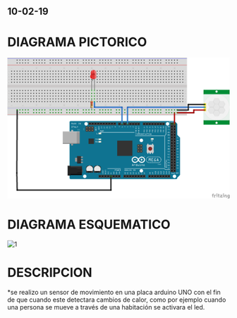 ## 10-02-19

# DIAGRAMA PICTORICO

![1](https://github.com/angiediaz1102/02Grupo/blob/master/imagenes/bb.png) 

# DIAGRAMA ESQUEMATICO
![1](https://github.com/angiediaz1102/02Grupo/blob/master/imagenes/esquem%C3%A1tico.png) 
# DESCRIPCION

*se realizo un sensor de movimiento en una placa arduino UNO con el fin de que cuando este detectara cambios de calor, como por ejemplo cuando una persona se mueve a través de una habitación se activara el led.

